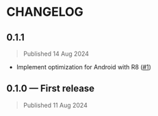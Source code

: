 # CHANGELOG

## 0.1.1

> Published 14 Aug 2024

* Implement optimization for Android with R8 ([#1](https://github.com/whyoleg/sweet-spi/issues/1))

## 0.1.0 — First release

> Published 11 Aug 2024
